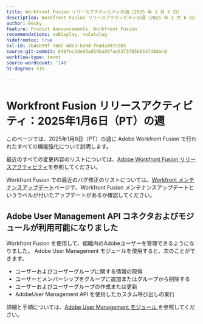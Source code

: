 ```yaml
---
title: Workfront Fusion リリースアクティビティの週（2025 年 1 月 6 日）
description: Workfront Fusion リリースアクティビティの週（2025 年 1 月 6 日）
author: Becky
feature: Product Announcements, Workfront Fusion
recommendations: noDisplay, noCatalog
hidefromtoc: true
exl-id: 7b4eb99f-74dc-4de3-ba9d-f64da497c005
source-git-commit: 640fec2de63ad59ba89fae5373f85b8147d8dac0
workflow-type: tm+mt
source-wordcount: '146'
ht-degree: 41%

---
```


# Workfront Fusion リリースアクティビティ：2025年1月6日（PT）の週

このページでは、2025年1月6日（PT）の週に Adobe Workfront Fusion で行われたすべての機能強化について説明します。

最近のすべての変更内容のリストについては、[Adobe Workfront Fusion リリースアクティビティ](/help/workfront-fusion/fusion-product-releases/fusion-release-activity.md)を参照してください。

Workfront Fusion での最近のバグ修正のリストについては、[Workfront メンテナンスアップデート](https://experienceleague.adobe.com/ja/docs/workfront-known-issues/releases/current-updates)ページで、Workfront Fusion メンテナンスアップデートというラベルが付いたアップデートがあるか確認してください。

## Adobe User Management API コネクタおよびモジュールが利用可能になりました

Workfront Fusion を使用して、組織内のAdobeユーザーを管理できるようになりました。 Adobe User Management モジュールを使用すると、次のことができます。

* ユーザーおよびユーザーグループに関する情報の取得
* ユーザーとメンバーシップをグループに追加またはグループから削除する
* ユーザーおよびユーザーグループの作成または更新
* AdobeUser Management API を使用したカスタム呼び出しの実行

詳細と手順については、[Adobe User Management モジュール ](/help/workfront-fusion/references/apps-and-modules/adobe-connectors/adobe-user-management-modules.md) を参照してください。
